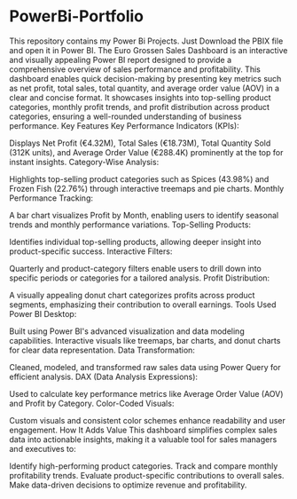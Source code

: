 # PowerBi-Portfolio
This repository contains my Power Bi Projects.
Just Download the PBIX file and open it in Power BI.
The Euro Grossen Sales Dashboard is an interactive and visually appealing Power BI report designed to provide a comprehensive overview of sales performance and profitability. This dashboard enables quick decision-making by presenting key metrics such as net profit, total sales, total quantity, and average order value (AOV) in a clear and concise format. It showcases insights into top-selling product categories, monthly profit trends, and profit distribution across product categories, ensuring a well-rounded understanding of business performance.
Key Features
Key Performance Indicators (KPIs):

Displays Net Profit (€4.32M), Total Sales (€18.73M), Total Quantity Sold (312K units), and Average Order Value (€288.4K) prominently at the top for instant insights.
Category-Wise Analysis:

Highlights top-selling product categories such as Spices (43.98%) and Frozen Fish (22.76%) through interactive treemaps and pie charts.
Monthly Performance Tracking:

A bar chart visualizes Profit by Month, enabling users to identify seasonal trends and monthly performance variations.
Top-Selling Products:

Identifies individual top-selling products, allowing deeper insight into product-specific success.
Interactive Filters:

Quarterly and product-category filters enable users to drill down into specific periods or categories for a tailored analysis.
Profit Distribution:

A visually appealing donut chart categorizes profits across product segments, emphasizing their contribution to overall earnings.
Tools Used
Power BI Desktop:

Built using Power BI's advanced visualization and data modeling capabilities.
Interactive visuals like treemaps, bar charts, and donut charts for clear data representation.
Data Transformation:

Cleaned, modeled, and transformed raw sales data using Power Query for efficient analysis.
DAX (Data Analysis Expressions):

Used to calculate key performance metrics like Average Order Value (AOV) and Profit by Category.
Color-Coded Visuals:

Custom visuals and consistent color schemes enhance readability and user engagement.
How It Adds Value
This dashboard simplifies complex sales data into actionable insights, making it a valuable tool for sales managers and executives to:

Identify high-performing product categories.
Track and compare monthly profitability trends.
Evaluate product-specific contributions to overall sales.
Make data-driven decisions to optimize revenue and profitability.
